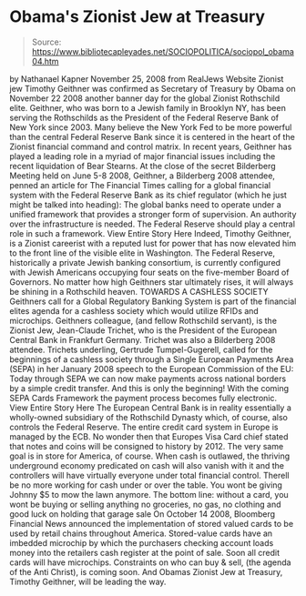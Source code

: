 # Obama's Zionist Jew at Treasury

> Source: https://www.bibliotecapleyades.net/SOCIOPOLITICA/sociopol_obama04.htm

by Nathanael Kapner
November 25, 2008
from
RealJews Website
Zionist jew Timothy Geithner was
confirmed as Secretary of Treasury by Obama on November 22
2008
another banner day for the global Zionist Rothschild elite.
Geithner, who was born to a Jewish family in Brooklyn NY, has been serving
the Rothschilds as the President of the
Federal Reserve Bank of New York since 2003.
Many believe the New York Fed to be more powerful than the
central Federal Reserve Bank since it is centered in the heart of
the Zionist financial command and control matrix.
In recent years, Geithner has played a leading
role in a myriad of major financial issues including the recent liquidation
of Bear Stearns.
At the close of the secret
Bilderberg Meeting held on June 5-8 2008,
Geithner, a Bilderberg 2008 attendee, penned an article for The Financial
Times calling for a global financial system with the Federal Reserve
Bank as its chief regulator (which he just might be talked into heading):
The global banks need to operate under a
unified framework that provides a stronger form of supervision. An
authority over the infrastructure is needed. The Federal Reserve should
play a central role in such a framework.
View Entire Story Here
Indeed, Timothy Geithner, is a Zionist careerist
with a reputed lust for power that has now elevated him to the front line of
the visible elite in Washington. The Federal Reserve, historically a private
Jewish banking consortium, is currently configured with Jewish Americans
occupying four seats on the five-member Board of Governors.
No matter how high Geithners star ultimately
rises, it will always be shining in a Rothschild heaven.
TOWARDS A CASHLESS
SOCIETY
Geithners call for a Global Regulatory Banking System is part of the
financial elites agenda for a cashless society which would utilize
RFIDs and microchips. Geithners colleague,
(and fellow Rothschild servant), is the Zionist Jew, Jean-Claude Trichet,
who is the President of the European Central Bank in Frankfurt
Germany.
Trichet was also a Bilderberg 2008 attendee.
Trichets underling, Gertrude Tumpel-Gugerell, called for the
beginnings of a cashless society through a Single European Payments
Area (SEPA) in her January 2008 speech to the European Commission
of the EU:
Today through SEPA we can now make payments
across national borders by a simple credit transfer. And this is only
the beginning! With the coming SEPA Cards Framework the payment process
becomes fully electronic.
View Entire Story Here
The European Central Bank is in reality
essentially a wholly-owned subsidiary of
the Rothschild Dynasty which, of course,
also controls the Federal Reserve. The entire credit card system in Europe
is managed by the ECB. No wonder then that Europes Visa Card chief stated
that notes and coins will be consigned to history by
2012.
The very same goal is in store for America, of course. When cash is
outlawed, the thriving underground economy predicated on cash will also
vanish with it
and
the controllers will have virtually
everyone under total financial control.
Therell be no more working for cash under or
over the table.
You wont be giving Johnny $5 to mow the lawn anymore. The bottom line:
without a card, you wont be buying or selling anything
no groceries, no
gas, no clothing
and good luck on holding that garage sale
On October 14 2008, Bloomberg Financial News announced the
implementation of stored valued cards to be used by retail chains
throughout America. Stored-value cards have an imbedded microchip by which
the purchasers checking account loads money into the retailers cash
register at the point of sale.
Soon all credit cards will have microchips. Constraints on who can buy &
sell, (the agenda of the Anti Christ), is coming soon.
And Obamas Zionist Jew at Treasury,
Timothy Geithner, will be leading the way.
